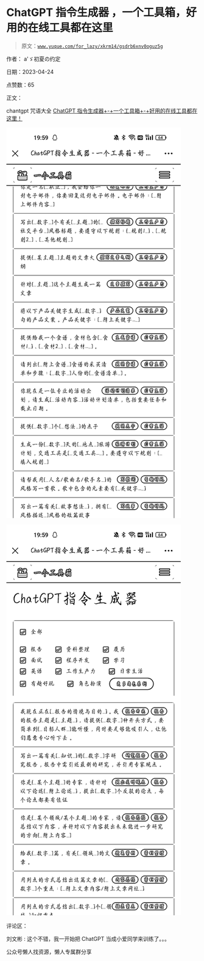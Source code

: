 # ChatGPT 指令生成器 ，一个工具箱，好用的在线工具都在这里

> 原文：[`www.yuque.com/for_lazy/xkrm14/gsdrb6xnv0oguz5g`](https://www.yuque.com/for_lazy/xkrm14/gsdrb6xnv0oguz5g)



作者： a'ゞ初夏の约定



日期：2023-04-24



点赞数：65



正文：



chantgpt 咒语大全 [ChatGPT 指令生成器+-+一个工具箱+-+好用的在线工具都在这里！](http://www.atoolbox.net/Tool.php?Id=1100)



![](img/1e50fbb694228c08c561034288b736b3.png)  

![](img/fbc5e73b5a9e978ce9b70708aad2d77e.png)  

评论区：



刘文彬 : 这个不错，我一开始把 ChatGPT 当成小爱同学来训练了。。。



公众号懒人找资源，懒人专属群分享

</ne-p></ne-p>